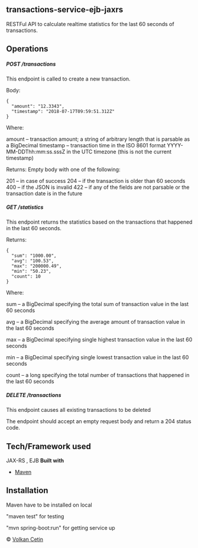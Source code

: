 ## transactions-service-ejb-jaxrs
RESTFul API to calculate realtime statistics for the last 60 seconds of transactions.

## Operations

##### POST /transactions

This endpoint is called to create a new transaction.

Body:
```
{
  "amount": "12.3343",
  "timestamp": "2018-07-17T09:59:51.312Z"
}
```
Where:

amount – transaction amount; a string of arbitrary length that is parsable as a BigDecimal
timestamp – transaction time in the ISO 8601 format YYYY-MM-DDThh:mm:ss.sssZ in the UTC timezone (this is not the current timestamp)
 

Returns: Empty body with one of the following:

201 – in case of success
204 – if the transaction is older than 60 seconds
400 – if the JSON is invalid
422 – if any of the fields are not parsable or the transaction date is in the future
 

##### GET /statistics

This endpoint returns the statistics based on the transactions that happened in the last 60 seconds.

Returns:
```
{
  "sum": "1000.00",
  "avg": "100.53",
  "max": "200000.49",
  "min": "50.23",
  "count": 10
}
```
Where:

sum – a BigDecimal specifying the total sum of transaction value in the last 60 seconds

avg – a BigDecimal specifying the average amount of transaction value in the last 60 seconds

max – a BigDecimal specifying single highest transaction value in the last 60 seconds

min – a BigDecimal specifying single lowest transaction value in the last 60 seconds

count – a long specifying the total number of transactions that happened in the last 60 seconds

##### DELETE /transactions

This endpoint causes all existing transactions to be deleted

The endpoint should accept an empty request body and return a 204 status code.

## Tech/Framework used
JAX-RS , EJB 
<b>Built with</b>
- [Maven](https://maven.apache.org/)

## Installation

Maven have to be installed on local

"maven test" for testing

"mvn spring-boot:run" for getting service up 

      
© [Volkan Cetin]()
